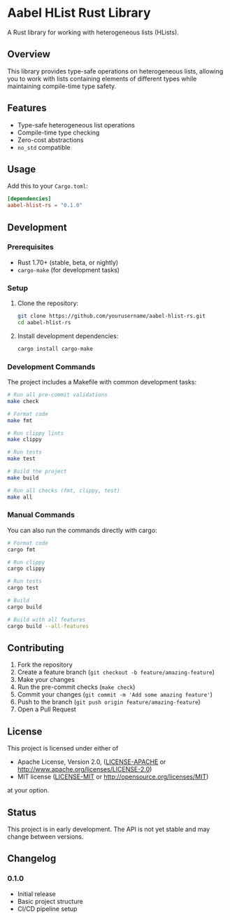# Aabel HList Rust Library

A Rust library for working with heterogeneous lists (HLists).

## Overview

This library provides type-safe operations on heterogeneous lists, allowing you to work with lists containing elements of different types while maintaining compile-time type safety.

## Features

- Type-safe heterogeneous list operations
- Compile-time type checking
- Zero-cost abstractions
- `no_std` compatible

## Usage

Add this to your `Cargo.toml`:

```toml
[dependencies]
aabel-hlist-rs = "0.1.0"
```

## Development

### Prerequisites

- Rust 1.70+ (stable, beta, or nightly)
- `cargo-make` (for development tasks)

### Setup

1. Clone the repository:
   ```bash
   git clone https://github.com/yourusername/aabel-hlist-rs.git
   cd aabel-hlist-rs
   ```

2. Install development dependencies:
   ```bash
   cargo install cargo-make
   ```

### Development Commands

The project includes a Makefile with common development tasks:

```bash
# Run all pre-commit validations
make check

# Format code
make fmt

# Run clippy lints
make clippy

# Run tests
make test

# Build the project
make build

# Run all checks (fmt, clippy, test)
make all
```

### Manual Commands

You can also run the commands directly with cargo:

```bash
# Format code
cargo fmt

# Run clippy
cargo clippy

# Run tests
cargo test

# Build
cargo build

# Build with all features
cargo build --all-features
```

## Contributing

1. Fork the repository
2. Create a feature branch (`git checkout -b feature/amazing-feature`)
3. Make your changes
4. Run the pre-commit checks (`make check`)
5. Commit your changes (`git commit -m 'Add some amazing feature'`)
6. Push to the branch (`git push origin feature/amazing-feature`)
7. Open a Pull Request

## License

This project is licensed under either of

- Apache License, Version 2.0, ([LICENSE-APACHE](LICENSE-APACHE) or http://www.apache.org/licenses/LICENSE-2.0)
- MIT license ([LICENSE-MIT](LICENSE-MIT) or http://opensource.org/licenses/MIT)

at your option.

## Status

This project is in early development. The API is not yet stable and may change between versions.

## Changelog

### 0.1.0
- Initial release
- Basic project structure
- CI/CD pipeline setup
